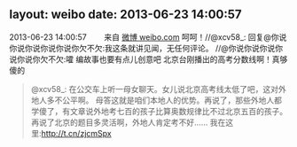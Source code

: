 layout: weibo
date: 2013-06-23 14:00:57
---
2013-06-23 14:00:57  &nbsp;&nbsp;&nbsp;&nbsp;&nbsp;&nbsp; 来自 <a href="http://weibo.com/" rel="nofollow">微博 weibo.com</a>
呵呵！//@xcv58_: 回复@你说你说你说你说你说你欠不欠:我这条就讲见闻，无任何评论。 //@你说你说你说你说你说你欠不欠:嚯 编故事也要有点儿创意吧 北京台刚播出的高考分数线啊！真够傻的
>  @xcv58_: 在公交车上听一母女聊天。女儿说北京高考线太低了吧，这对外地人多不公平啊。 母答这就是咱们本地人的优势。再说了，那些外地人都学傻了，有文章说外地考七百的孩子比算奥数规律比不过北京五百的孩子。再说了北京的题目多灵活啊，外地人肯定考不好…… 我在这里:http://t.cn/zjcmSpx ​​​
